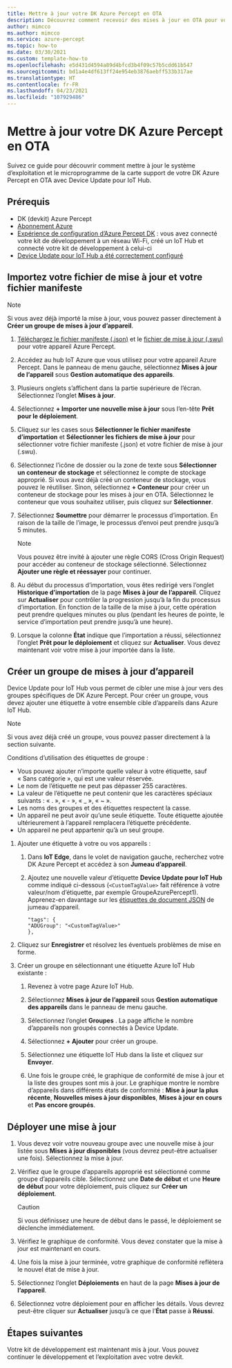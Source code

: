 ```yaml
---
title: Mettre à jour votre DK Azure Percept en OTA
description: Découvrez comment recevoir des mises à jour en OTA pour votre DK Azure Percept
author: mimcco
ms.author: mimcco
ms.service: azure-percept
ms.topic: how-to
ms.date: 03/30/2021
ms.custom: template-how-to
ms.openlocfilehash: e5d431d4594a89d4bfcd3b4f09c57b5cdd61b547
ms.sourcegitcommit: bd1a4e4df613ff24e954eb3876aebff533b317ae
ms.translationtype: HT
ms.contentlocale: fr-FR
ms.lasthandoff: 04/23/2021
ms.locfileid: "107929486"
---
```

# <a name="update-your-azure-percept-dk-over-the-air-ota"></a>Mettre à jour votre DK Azure Percept en OTA

Suivez ce guide pour découvrir comment mettre à jour le système d’exploitation et le microprogramme de la carte support de votre DK Azure Percept en OTA avec Device Update pour IoT Hub.

## <a name="prerequisites"></a>Prérequis

- DK (devkit) Azure Percept
- [Abonnement Azure](https://azure.microsoft.com/free/)
- [Expérience de configuration d’Azure Percept DK](./quickstart-percept-dk-set-up.md) : vous avez connecté votre kit de développement à un réseau Wi-Fi, créé un IoT Hub et connecté votre kit de développement à celui-ci
- [Device Update pour IoT Hub a été correctement configuré](./how-to-set-up-over-the-air-updates.md)

## <a name="import-your-update-file-and-manifest-file"></a>Importez votre fichier de mise à jour et votre fichier manifeste

> [!NOTE]
> Si vous avez déjà importé la mise à jour, vous pouvez passer directement à **Créer un groupe de mises à jour d’appareil**.

1. [Téléchargez le fichier manifeste (.json)](https://go.microsoft.com/fwlink/?linkid=2155625) et le [fichier de mise à jour (.swu)](https://go.microsoft.com/fwlink/?linkid=2161538) pour votre appareil Azure Percept.

1. Accédez au hub IoT Azure que vous utilisez pour votre appareil Azure Percept. Dans le panneau de menu gauche, sélectionnez **Mises à jour de l’appareil** sous **Gestion automatique des appareils**.

1. Plusieurs onglets s’affichent dans la partie supérieure de l’écran. Sélectionnez l’onglet **Mises à jour**.

1. Sélectionnez **+ Importer une nouvelle mise à jour** sous l’en-tête **Prêt pour le déploiement**.

1. Cliquez sur les cases sous **Sélectionner le fichier manifeste d’importation** et **Sélectionner les fichiers de mise à jour** pour sélectionner votre fichier manifeste (.json) et votre fichier de mise à jour (.swu).

1. Sélectionnez l’icône de dossier ou la zone de texte sous **Sélectionner un conteneur de stockage** et sélectionnez le compte de stockage approprié. Si vous avez déjà créé un conteneur de stockage, vous pouvez le réutiliser. Sinon, sélectionnez **+ Conteneur** pour créer un conteneur de stockage pour les mises à jour en OTA. Sélectionnez le conteneur que vous souhaitez utiliser, puis cliquez sur **Sélectionner**.

1. Sélectionnez **Soumettre** pour démarrer le processus d’importation. En raison de la taille de l’image, le processus d’envoi peut prendre jusqu’à 5 minutes.

    > [!NOTE]
    > Vous pouvez être invité à ajouter une règle CORS (Cross Origin Request) pour accéder au conteneur de stockage sélectionné. Sélectionnez **Ajouter une règle et réessayer** pour continuer.

1. Au début du processus d’importation, vous êtes redirigé vers l’onglet **Historique d’importation** de la page **Mises à jour de l’appareil**. Cliquez sur **Actualiser** pour contrôler la progression jusqu’à la fin du processus d’importation. En fonction de la taille de la mise à jour, cette opération peut prendre quelques minutes ou plus (pendant les heures de pointe, le service d’importation peut prendre jusqu’à une heure).

1. Lorsque la colonne **État** indique que l’importation a réussi, sélectionnez l’onglet **Prêt pour le déploiement** et cliquez sur **Actualiser**. Vous devez maintenant voir votre mise à jour importée dans la liste.

## <a name="create-a-device-update-group"></a>Créer un groupe de mises à jour d’appareil

Device Update pour IoT Hub vous permet de cibler une mise à jour vers des groupes spécifiques de DK Azure Percept. Pour créer un groupe, vous devez ajouter une étiquette à votre ensemble cible d’appareils dans Azure IoT Hub.

> [!NOTE]
> Si vous avez déjà créé un groupe, vous pouvez passer directement à la section suivante.

Conditions d’utilisation des étiquettes de groupe :

- Vous pouvez ajouter n’importe quelle valeur à votre étiquette, sauf « Sans catégorie », qui est une valeur réservée.
- Le nom de l’étiquette ne peut pas dépasser 255 caractères.
- La valeur de l’étiquette ne peut contenir que les caractères spéciaux suivants : « . »,  « - »,  « _ », « ~ ».
- Les noms des groupes et des étiquettes respectent la casse.
- Un appareil ne peut avoir qu’une seule étiquette. Toute étiquette ajoutée ultérieurement à l’appareil remplacera l’étiquette précédente.
- Un appareil ne peut appartenir qu’à un seul groupe.

1. Ajouter une étiquette à votre ou vos appareils :

    1. Dans **IoT Edge**, dans le volet de navigation gauche, recherchez votre DK Azure Percept et accédez à son **Jumeau d’appareil**.

    1. Ajoutez une nouvelle valeur d’étiquette **Device Update pour IoT Hub** comme indiqué ci-dessous (```<CustomTagValue>``` fait référence à votre valeur/nom d’étiquette, par exemple GroupeAzurePercept1). Apprenez-en davantage sur les [étiquettes de document JSON](../iot-hub/iot-hub-devguide-device-twins.md#device-twins) de jumeau d’appareil.

        ```
        "tags": {
        "ADUGroup": "<CustomTagValue>"
        },
        ```

1. Cliquez sur **Enregistrer** et résolvez les éventuels problèmes de mise en forme.

1. Créer un groupe en sélectionnant une étiquette Azure IoT Hub existante :

    1. Revenez à votre page Azure IoT Hub.

    1. Sélectionnez **Mises à jour de l’appareil** sous **Gestion automatique des appareils** dans le panneau de menu gauche.

    1. Sélectionnez l’onglet **Groupes** . La page affiche le nombre d’appareils non groupés connectés à Device Update.

    1. Sélectionnez **+ Ajouter** pour créer un groupe.

    1. Sélectionnez une étiquette IoT Hub dans la liste et cliquez sur **Envoyer**.

    1. Une fois le groupe créé, le graphique de conformité de mise à jour et la liste des groupes sont mis à jour. Le graphique montre le nombre d’appareils dans différents états de conformité : **Mise à jour la plus récente**, **Nouvelles mises à jour disponibles**, **Mises à jour en cours** et **Pas encore groupés**.

## <a name="deploy-an-update"></a>Déployer une mise à jour

1. Vous devez voir votre nouveau groupe avec une nouvelle mise à jour listée sous **Mises à jour disponibles** (vous devrez peut-être actualiser une fois). Sélectionnez la mise à jour.

1. Vérifiez que le groupe d’appareils approprié est sélectionné comme groupe d’appareils cible. Sélectionnez une **Date de début** et une **Heure de début** pour votre déploiement, puis cliquez sur **Créer un déploiement**.

    > [!CAUTION]
    > Si vous définissez une heure de début dans le passé, le déploiement se déclenche immédiatement.

1. Vérifiez le graphique de conformité. Vous devez constater que la mise à jour est maintenant en cours.

1. Une fois la mise à jour terminée, votre graphique de conformité reflètera le nouvel état de mise à jour.

1. Sélectionnez l’onglet **Déploiements** en haut de la page **Mises à jour de l’appareil**.

1. Sélectionnez votre déploiement pour en afficher les détails. Vous devrez peut-être cliquer sur **Actualiser** jusqu’à ce que l’**État** passe à **Réussi**.

## <a name="next-steps"></a>Étapes suivantes

Votre kit de développement est maintenant mis à jour. Vous pouvez continuer le développement et l’exploitation avec votre devkit.
